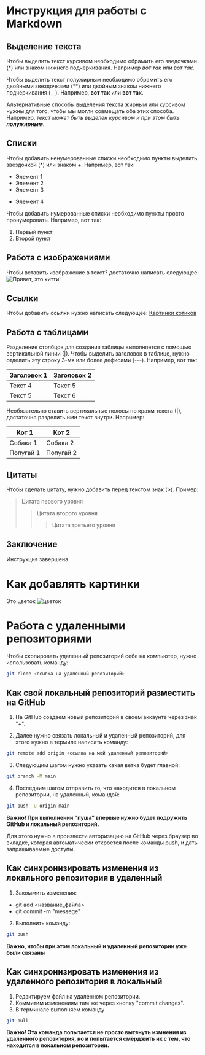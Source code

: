 # Инструкция для работы с Markdown

## Выделение текста

Чтобы выделить текст курсивом необходимо обрамить его зведочками (*) или знаком нижнего подчеркивания. Например *вот так* или _вот так_.

Чтобы выделить текст полужирным необходимо обрамить его двойными звездочками (**) или двойным знаком нижнего подчеркивания (__). Например, **вот так** или __вот так__.

Альтернативные способы выделения текста жирным или курсивом нужны для того, чтобы мы могли совмещать оба этих способа. Например, _текст может быть выделен курсивом и при этом быть **полужирным**_.

## Списки
Чтобы добавить ненумерованные списки необходимо пункты выделить звездочкой (*) или знаком +. Например, вот так:
* Элемент 1
* Элемент 2
* Элемент 3
+ Элемент 4

Чтобы добавить нумерованные списки необходимо пункты просто пронумеровать. Например, вот так:
1. Первый пункт
2. Второй пункт

## Работа с изображениями

Чтобы вставить изображение в текст? достаточно написать следующее:
![Привет, это китти!](kitty.jpeg)


## Ссылки

Чтобы добавить ссылки нужно написать следующее:
[Картинки котиков](https://kartinki.pics/72432-kotiki-kartinki.html)


## Работа с таблицами

Разделение столбцов для создания таблицы выполняется с помощью вертикальной линии (|). Чтобы выделить заголовок в таблице, нужно отделить эту строку 3-мя или более дефисами (---). Например, вот так:

| Заголовок 1 | Заголовок 2|
| ----------- | ---------- |
| Текст 4     | Текст 5    |
| Текст 5     | Текст 6    |

Необязательно ставить вертикальные полосы по краям текста (|), достаточно разделить ими текст внутри. Например:

Кот 1 | Кот 2
----  | ---- 
Собака 1 | Собака 2
Попугай 1 | Попугай 2

## Цитаты
Чтобы сделать цитату, нужно добавить перед текстом знак (>). Пример:
> Цитата первого уровня
>> Цитата второго уровня
>>> Цитата третьего уровня

## Заключение

Инструкция завершена

# Как добавлять картинки

Это цветок
![цветок](flower.jpg)

# Работа с удаленными репозиториями

Чтобы скопировать удаленный репозиторий себе на компьютер, нужно использовать команду:
```sh
git clone <ссылка на удаленный репозиторий>
```

## Как свой локальный репозиторий разместить на GitHub

1. На GitHub создаем новый репозиторий в своем аккаунте через знак "+".

2. Далее нужно связать локальный и удаленный репозиторий, для этого нужно в термиле написать команду:
```sh
git remote add origin <ссылка на мой удаленный репозиторий>
```
3. Следующим шагом нужно указать какая ветка будет главной:
```sh
git branch -M main
```
4. Последним шагом отправить то, что находится в локальном репозитории, на удаленный, командой:
```sh
git push -u origin main
```
**Важно! При выполнении "пуша" впервые нужно будет подружить GitHub и локальный репозиторий.**

Для этого нужно в произвести авторизацию на GitHub через браузер во вкладке, которая автоматически откроется после команды push, и дать запрашиваемые доступы.

## Как синхронизировать изменения из локального репозитория в удаленный

1. Закоммить изменения:
- git add <название_файла>
- git commit -m "messege"
2. Выполнить команду:
```sh
git push
```

**Важно, чтобы при этом локальный и удаленный репозитории уже были связаны**

## Как синхронизировать изменения из удаленного репозитория в локальный

1. Редактируем файл на удаленном репозитории.
2. Коммитим изменениям там же через кнопку "commit changes". 
3. В терминале выполняем команду
```sh
git pull
```

**Важно! Эта команда попытается не просто вытянуть измнения из удаленного репозитория, но и попытается смёрджить их с тем, что находится в локальном репозитории.**


